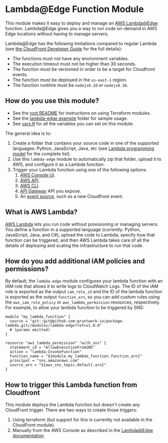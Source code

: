 # Lambda@Edge Function Module

This module makes it easy to deploy and manage an [AWS Lambda@Edge](https://aws.amazon.com/lambda/edge/) function.
Lambda@Edge gives you a way to run code on-demand in AWS Edge locations without having to manage servers.

Lambda@Edge has the following limitations compared to regular Lambda (see
[the CloudFront Developer Guide](https://docs.aws.amazon.com/AmazonCloudFront/latest/DeveloperGuide/lambda-requirements-limits.html)
for the full details):
* The functions must not have any environment variables.
* The execution timeout must not be higher than 30 seconds.
* The function must be versioned in order to be a target for Cloudfront events.
* The function must be deployed in the `us-east-1` region.
* The function runtime must be `nodejs6.10` or `nodejs8.10`.





## How do you use this module?

* See the [root README](https://github.com/biptec/terraform-aws-lambda/blob/v0.2.3/README.md) for instructions on using Terraform modules.
* See the [lambda-edge example](https://github.com/biptec/terraform-aws-lambda/blob/v0.2.3/examples/lambda-edge) folder for sample usage.
* See [vars.tf](./vars.tf) for all the variables you can set on this module.

The general idea is to:

1. Create a folder that contains your source code in one of the supported languages: Python, JavaScript, Java, etc (see
   [Lambda programming model](https://docs.aws.amazon.com/lambda/latest/dg/programming-model-v2.html) for the complete
   list).
1. Use this `lambda-edge` module to automatically zip that folder, upload it to AWS, and configure it as a Lambda function.
1. Trigger your Lambda function using one of the following options:
    1. [AWS Console UI](https://console.aws.amazon.com/lambda/home).
    1. [AWS API](http://docs.aws.amazon.com/lambda/latest/dg/API_Invoke.html).
    1. [AWS CLI](http://docs.aws.amazon.com/cli/latest/reference/lambda/invoke.html).
    1. [API Gateway](http://docs.aws.amazon.com/apigateway/latest/developerguide/getting-started.html) API you expose.
    1. An [event source](http://docs.aws.amazon.com/lambda/latest/dg/invoking-lambda-function.html), such as a new
       Cloudfront event.




## What is AWS Lambda?

[AWS Lambda](https://aws.amazon.com/lambda/) lets you run code without provisioning or managing servers. You define a
function in a supported language (currently: Python, JavaScript, Java, and C#), upload the code to Lambda, specify how
that function can be triggered, and then AWS Lambda takes care of all the details of deploying and scaling the
infrastructure to run that code.




## How do you add additional IAM policies and permissions?

By default, the `lambda-edge` module configures your lambda function with an IAM role that allows it to write logs to
CloudWatch Logs. The ID of the IAM role is exported as the output `iam_role_id` and the ID of the lambda function is
exported as the output `function_arn`, so you can add custom rules using the `aws_iam_role_policy` or
`aws_lambda_permission` resources, respectively. For example, to allow your lambda function to be triggered by SNS:

```hcl
module "my_lambda_function" {
  source = "git::git@github.com:gruntwork-io/package-lambda.git//modules/lambda-edge?ref=v1.0.8"
  # (params omitted)
}

resource "aws_lambda_permission" "with_sns" {
  statement_id = "AllowExecutionFromSNS"
  action = "lambda:InvokeFunction"
  function_name = "${module.my_lambda_function.function_arn}"
  principal = "sns.amazonaws.com"
  source_arn = "${aws_sns_topic.default.arn}"
}
```




## How to trigger this Lambda function from Cloudfront

This module deploys the Lambda function but doesn't create any CloudFront trigger. There are two ways to create those
triggers:

1. Using terraform (but support for this is currently not available in the CloudFront module).
2. Manually from the AWS Console as described in the
   [Lambda@Edge documentation](https://docs.aws.amazon.com/lambda/latest/dg/lambda-edge.html#lambda-edge-add-triggers)
